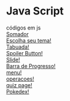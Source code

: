 # Java Script
 códigos em js
 <br>
<a href="https://fssouz.github.io/Java-Script/exercicios/somador/index.html" target="_blank">Somador</a>
<br>
<a href="http://fssouz.github.io/Java-Script/exercicios/choose_your_theme/index.html"
target="_blank">Escolha seu tema!</a>
<br>
<a href="http://fssouz.github.io/Java-Script/exercicios/tabuada/index.html"
target="_blank">Tabuada!</a>
<br>
<a href="http://fssouz.github.io/Java-Script/exercicios/spoiler_btn/index.html"
target="_blank">Spoiler Button!</a>
<br>
<a href="http://fssouz.github.io/Java-Script/exercicios/slide/index.html"
target="_blank">Slide!</a>
<br>
<a href="http://fssouz.github.io/Java-Script/exercicios/progress/index.html"
target="_blank">Barra de Progresso!</a>
<br>
<a href="http://fssouz.github.io/Java-Script/exercicios/menu/index.html"
target="_blank">menu!</a>
<br>
<a href="http://fssouz.github.io/Java-Script/exercicios/operacoes/index.html"
target="_blank">operacoes!</a>
<br>
<a href="http://fssouz.github.io/Java-Script/exercicios/quizpage/index.html"
target="_blank">quiz page!</a>
<br>
<a href="http://fssouz.github.io/Java-Script/exercicios/project_pokedex/index.html"
target="_blank">Pokedex!</a>